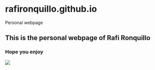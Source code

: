 # rafironquillo.github.io
Personal webpage

## This is the personal webpage of Rafi Ronquillo ##
### Hope you enjoy ###
<img src="https://pbs.twimg.com/profile_images/567165237107773441/udO-oZZL_400x400.jpeg">
